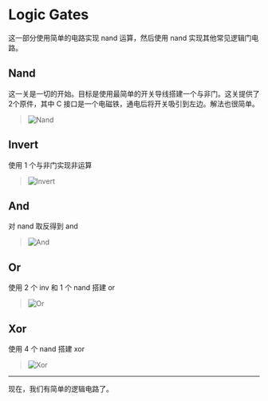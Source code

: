 # Logic Gates

这一部分使用简单的电路实现 nand 运算，然后使用 nand 实现其他常见逻辑门电路。

## Nand

这一关是一切的开始。目标是使用最简单的开关导线搭建一个与非门。这关提供了2个原件，其中 C 接口是一个电磁铁，通电后将开关吸引到左边。解法也很简单。
> ![Nand](../Nandgame/Logic%20Gates/Nand.png "Nand")

## Invert

使用 1 个与非门实现非运算
> ![Invert](../Nandgame/Logic%20Gates/Invert.png "Invert")

## And

对 nand 取反得到 and
> ![And](../Nandgame/Logic%20Gates/And.png "And")

## Or

使用 2 个 inv 和 1 个 nand 搭建 or
> ![Or](../Nandgame/Logic%20Gates/Or.png "Or")

## Xor

使用 4 个 nand 搭建 xor
> ![Xor](../Nandgame/Logic%20Gates/Xor.png "Xor")

---

现在，我们有简单的逻辑电路了。